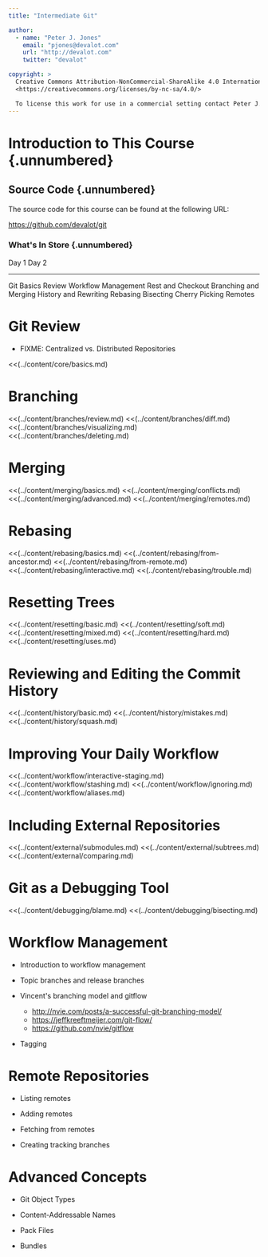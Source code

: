 ```yaml
---
title: "Intermediate Git"

author:
  - name: "Peter J. Jones"
    email: "pjones@devalot.com"
    url: "http://devalot.com"
    twitter: "devalot"

copyright: >
  Creative Commons Attribution-NonCommercial-ShareAlike 4.0 International Public License:
  <https://creativecommons.org/licenses/by-nc-sa/4.0/>

  To license this work for use in a commercial setting contact Peter J. Jones.
---
```


Introduction to This Course {.unnumbered}
=========================================

Source Code {.unnumbered}
-------------------------

The source code for this course can be found at the following URL:

<https://github.com/devalot/git>

### What's In Store {.unnumbered}

  Day 1                   Day 2
  --------------          --------------
  Git Basics Review       Workflow Management
                          Rest and Checkout
  Branching and Merging   History and Rewriting
  Rebasing                Bisecting
  Cherry Picking          Remotes

Git Review
==========

  * FIXME: Centralized vs. Distributed Repositories

  <<(../content/core/basics.md)

Branching
=========

  <<(../content/branches/review.md)
  <<(../content/branches/diff.md)
  <<(../content/branches/visualizing.md)
  <<(../content/branches/deleting.md)

Merging
=======

  <<(../content/merging/basics.md)
  <<(../content/merging/conflicts.md)
  <<(../content/merging/advanced.md)
  <<(../content/merging/remotes.md)

Rebasing
========

  <<(../content/rebasing/basics.md)
  <<(../content/rebasing/from-ancestor.md)
  <<(../content/rebasing/from-remote.md)
  <<(../content/rebasing/interactive.md)
  <<(../content/rebasing/trouble.md)

Resetting Trees
===============

  <<(../content/resetting/basic.md)
  <<(../content/resetting/soft.md)
  <<(../content/resetting/mixed.md)
  <<(../content/resetting/hard.md)
  <<(../content/resetting/uses.md)

Reviewing and Editing the Commit History
========================================

  <<(../content/history/basic.md)
  <<(../content/history/mistakes.md)
  <<(../content/history/squash.md)

Improving Your Daily Workflow
=============================

  <<(../content/workflow/interactive-staging.md)
  <<(../content/workflow/stashing.md)
  <<(../content/workflow/ignoring.md)
  <<(../content/workflow/aliases.md)

Including External Repositories
===============================

  <<(../content/external/submodules.md)
  <<(../content/external/subtrees.md)
  <<(../content/external/comparing.md)

Git as a Debugging Tool
=======================

  <<(../content/debugging/blame.md)
  <<(../content/debugging/bisecting.md)

Workflow Management
===================

  * Introduction to workflow management

  * Topic branches and release branches

  * Vincent's branching model and gitflow
    - http://nvie.com/posts/a-successful-git-branching-model/
    - https://jeffkreeftmeijer.com/git-flow/
    - https://github.com/nvie/gitflow

  * Tagging

Remote Repositories
===================

  * Listing remotes

  * Adding remotes

  * Fetching from remotes

  * Creating tracking branches


Advanced Concepts
=================

  * Git Object Types

  * Content-Addressable Names

  * Pack Files

  * Bundles
